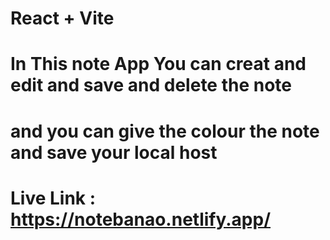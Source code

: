 # React + Vite

# In This note App You can creat and edit and save and delete the note 
# and you can give the colour the note and save your local host 

# Live Link : https://notebanao.netlify.app/
